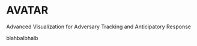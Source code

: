 AVATAR
======

Advanced Visualization for Adversary Tracking and Anticipatory Response

blahbalbhalb
